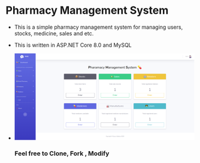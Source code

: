 
# Pharmacy Management System

- This is a simple pharmacy management system for managing users, stocks, medicine, sales and etc.
- This is written in ASP.NET Core 8.0 and MySQL

- ![image info](doc/demo.png)

  ### Feel free to Clone, Fork , Modify
